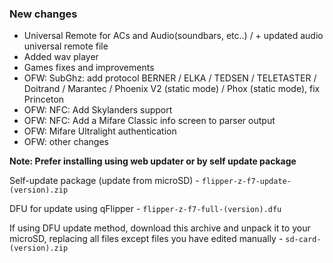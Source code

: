 ### New changes
* Universal Remote for ACs and Audio(soundbars, etc..) / + updated audio universal remote file
* Added wav player
* Games fixes and improvements
* OFW: SubGhz: add protocol BERNER / ELKA / TEDSEN / TELETASTER / Doitrand / Marantec / Phoenix V2 (static mode) / Phox (static mode), fix Princeton
* OFW: NFC: Add Skylanders support
* OFW: NFC: Add a Mifare Classic info screen to parser output
* OFW: Mifare Ultralight authentication
* OFW: other changes

**Note: Prefer installing using web updater or by self update package**

Self-update package (update from microSD) - `flipper-z-f7-update-(version).zip`

DFU for update using qFlipper - `flipper-z-f7-full-(version).dfu`

If using DFU update method, download this archive and unpack it to your microSD, replacing all files except files you have edited manually -
`sd-card-(version).zip`


